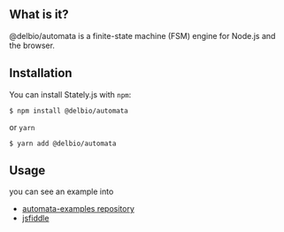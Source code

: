 ## What is it?

@delbio/automata is a finite-state machine (FSM) engine for Node.js
and the browser.

## Installation

You can install Stately.js with `npm`:

    $ npm install @delbio/automata

or `yarn`

    $ yarn add @delbio/automata

## Usage

you can see an example into
- [automata-examples repository](https://github.com/delbio/automata-examples)
- [jsfiddle](https://jsfiddle.net/delbio/xbujhdLq/)


